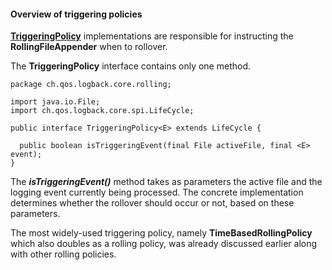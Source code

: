 #### Overview of triggering policies

**[TriggeringPolicy](https://logback.qos.ch/xref/ch/qos/logback/core/rolling/TriggeringPolicy.html)** implementations are responsible for instructing the **RollingFileAppender** when to rollover.

The **TriggeringPolicy** interface contains only one method.


```
package ch.qos.logback.core.rolling;

import java.io.File;
import ch.qos.logback.core.spi.LifeCycle;

public interface TriggeringPolicy<E> extends LifeCycle {

  public boolean isTriggeringEvent(final File activeFile, final <E> event);
}
```

The **_isTriggeringEvent()_** method takes as parameters the active file and the logging event currently being processed. The concrete implementation determines whether the rollover should occur or not, based on these parameters.

The most widely-used triggering policy, namely **TimeBasedRollingPolicy** which also doubles as a rolling policy, was already discussed earlier along with other rolling policies.

